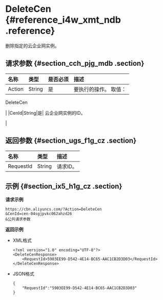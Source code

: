 # DeleteCen {#reference_i4w_xmt_ndb .reference}

删除指定的云企业网实例。

## 请求参数 {#section_cch_pjg_mdb .section}

|名称|类型|是否必须|描述|
|:-|:-|:---|:-|
|Action|String|是| 要执行的操作。 取值：

 DeleteCen

 |
|CenId|String|是| 云企业网实例的ID。

 |

## 返回参数 {#section_ugs_f1g_cz .section}

|名称|类型|描述|
|:-|:-|:-|
|RequestId|String|请求ID。|

## 示例 {#section_ix5_h1g_cz .section}

**请求示例**

``` {#createVPCpub}
https://cbn.aliyuncs.com/?Action=DeleteCen
&CenId=cen-04sgjpvkc062ahzd26
&公共请求参数
```

**返回示例**

-   XML格式

    ```
    <?xml version="1.0" encoding="UTF-8"?>
    <DeleteCenResponse>
        <RequestId>5903EE99-D542-4E14-BC65-AAC1CB2D3D03</RequestId>
    </DeleteCenResponse>
    ```

-   JSON格式

    ```
    {
        "RequestId":"5903EE99-D542-4E14-BC65-AAC1CB2D3D03"
    }
    ```


